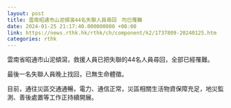 ```yaml
---
layout: post
title: 雲南昭通市山泥傾瀉44名失聯人員尋回　均已罹難
date: 2024-01-25 21:17:40.000000000 +08:00
link: https://news.rthk.hk/rthk/ch/component/k2/1737809-20240125.htm
categories: rthk
---
```


雲南省昭通市山泥傾瀉，救援人員已把失聯的44名人員尋回，全部已經罹難。
 
最後一名失聯人員晚上找回，已無生命體徵。

目前，通往災區交通通暢，電力、通信正常，災區相關生活物資保障充足，地災監測、善後處置等工作正持續開展。
